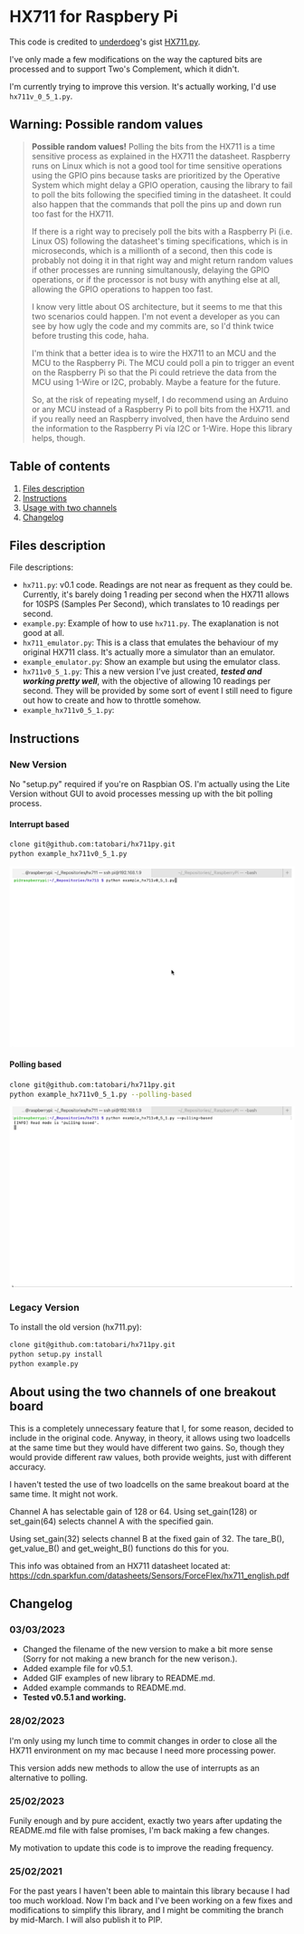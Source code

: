 # HX711 for Raspbery Pi

This code is credited to [underdoeg](https://github.com/underdoeg/)'s gist [ HX711.py](https://gist.github.com/underdoeg/98a38b54f889fce2b237).

I've only made a few modifications on the way the captured bits are processed and to support Two's Complement, which it didn't.

I'm currently trying to improve this version. It's actually working, I'd use `hx711v_0_5_1.py`.

## Warning: Possible random values

>  **Possible random values!**
>  Polling the bits from the HX711 is a time sensitive process as explained in the HX711 the datasheet. Raspberry runs on Linux which is not a good tool for time sensitive operations using the GPIO pins because tasks are prioritized by the Operative System which might delay a GPIO operation, causing the library to fail to poll the bits following the specified timing in the datasheet. It could also happen that the commands that poll the pins up and down run too fast for the HX711.
>
>  If there is a right way to precisely poll the bits with a Raspberry Pi (i.e. Linux OS) following the datasheet's timing specifications, which is in microseconds, which is a millionth of a second, then this code is probably not doing it in that right way and might return random values if other processes are running simultanously, delaying the GPIO operations, or if the processor is not busy with anything else at all, allowing the GPIO operations to happen too fast.
>
>  I know very little about OS architecture, but it seems to me that this two scenarios could happen. I'm not event a developer as you can see by how ugly the code and my commits are, so I'd think twice before trusting this code, haha.
>
>  I'm think that a better idea is to wire the HX711 to an MCU and the MCU to the Raspberry Pi. The MCU could poll a pin to trigger an event on the Raspberry Pi so that the Pi could retrieve the data from the MCU using 1-Wire or I2C, probably. Maybe a feature for the future.
>
>  So, at the risk of repeating myself, I do recommend using an Arduino or any MCU instead of a Raspberry Pi to poll bits from the HX711. and if you really need an Raspberry involved, then have the Arduino send the information to the Raspberry Pi vía I2C or 1-Wire. Hope this library helps, though.

## Table of contents

1. [Files description](#files-description)
2. [Instructions](#instructions)
3. [Usage with two channels](#usage-with-two-channels)
4. [Changelog](#changelog)

## Files description

File descriptions:
- `hx711.py`: v0.1 code. Readings are not near as frequent as they could be. Currently, it's barely doing 1 reading per second when the HX711 allows for 10SPS (Samples Per Second), which translates to 10 readings per second.
- `example.py`: Example of how to use `hx711.py`. The exaplanation is not good at all.
- `hx711_emulator.py`: This is a class that emulates the behaviour of my original HX711 class. It's actually more a simulator than an emulator.
- `example_emulator.py`: Show an example but using the emulator class.
- `hx711v0_5_1.py`: This a new version I've just created, _**tested and working pretty well**_, with the objective of allowing 10 readings per second. They will be provided by some sort of event I still need to figure out how to create and how to throttle somehow.
- `example_hx711v0_5_1.py`: 

## Instructions

### New Version

No "setup.py" required if you're on Raspbian OS. I'm actually using the Lite Version without GUI to avoid processes messing up with the bit polling process.

#### Interrupt based

```bash
clone git@github.com:tatobari/hx711py.git
python example_hx711v0_5_1.py
```

![Interrupt based](./resources/HX711PY-example-interrupt-based.gif)

#### Polling based

```bash
clone git@github.com:tatobari/hx711py.git
python example_hx711v0_5_1.py --polling-based
```

![Interrupt based](./resources/HX711PY-example-polling-based.gif)

### Legacy Version
To install the old version (hx711.py):

```bash
clone git@github.com:tatobari/hx711py.git
python setup.py install
python example.py
```

## About using the two channels of one breakout board

This is a completely unnecessary feature that I, for some reason, decided to include in the original code. Anyway, in theory, it allows using two loadcells at the same time but they would have different two gains. So, though they would provide different raw values, both provide weights, just with different accuracy.

I haven't tested the use of two loadcells on the same breakout board at the same time. It might not work.

Channel A has selectable gain of 128 or 64.  Using set_gain(128) or set_gain(64) selects channel A with the specified gain.

Using set_gain(32) selects channel B at the fixed gain of 32. The tare_B(), get_value_B() and get_weight_B() functions do this for you.

This info was obtained from an HX711 datasheet located at:
https://cdn.sparkfun.com/datasheets/Sensors/ForceFlex/hx711_english.pdf

## Changelog

### 03/03/2023

- Changed the filename of the new version to make a bit more sense (Sorry for not making a new branch for the new verison.).
- Added example file for v0.5.1.
- Added GIF examples of new library to README.md.
- Added example commands to README.md.
- **Tested v0.5.1 and working.**

### 28/02/2023

I'm only using my lunch time to commit changes in order to close all the HX711 environment on my mac because I need more processing power.

This version adds new methods to allow the use of interrupts as an alternative to polling.

### 25/02/2023

Funily enough and by pure accident, exactly two years after updating the README.md file with false promises, I'm back making a few changes.

My motivation to update this code is to improve the reading frequency.

### 25/02/2021

For the past years I haven't been able to maintain this library because I had too much workload. Now I'm back and I've been working on a few fixes and modifications to simplify this library, and I might be commiting the branch by mid-March. I will also publish it to PIP.
